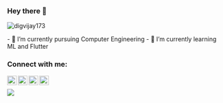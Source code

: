 ### Hey there 👋
<p align="left"> <img src="https://komarev.com/ghpvc/?username=digvijay173&label=Views&color=blue&style=plastic" alt="digvijay173" /> </p>
- 🔭 I’m currently pursuing Computer Engineering 
- 🌱 I’m currently learning ML and Flutter

### Connect with me:
[<img align="left" alt="codeSTACKr | Twitter" width="22px" src="https://cdn.jsdelivr.net/npm/simple-icons@v3/icons/twitter.svg" />][twitter]
[<img align="left" alt="codeSTACKr | LinkedIn" width="22px" src="https://cdn.jsdelivr.net/npm/simple-icons@v3/icons/linkedin.svg" />][linkedin]
[<img align="left" alt="codeSTACKr | Instagram" width="22px" src="https://cdn.jsdelivr.net/npm/simple-icons@v3/icons/instagram.svg" />][instagram]
[<img align="left" alt="codeSTACKr | Instagram" width="22px" src="https://cdn.jsdelivr.net/npm/simple-icons@v3/icons/facebook.svg" />][facebook]
<br>

[twitter]: https://twitter.com/djaypawar173
[instagram]: https://www.instagram.com/digvijay_173/
[linkedin]: https://www.linkedin.com/in/digvijay-pawar-7892bb171/
[facebook]: https://www.facebook.com/digvijay.pawar1317/

<a href="https://github.com/digvijay173">
  <img align="center" src="https://github-readme-stats.vercel.app/api/top-langs/?username=digvijay173&theme=light&hide_langs_below=1" />
</a>
